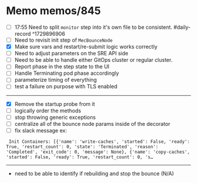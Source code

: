 # Memo memos/845
- [ ] 17:55  Need to split `monitor` step into it's own file to be consistent. #daily-record ^1729896906
- [ ] Need to revisit init step of `MecBounceNode`
- [x] Make sure vars and restart/re-submit logic works correctly
- [ ] Need to adjust parameters on the SRE API side
- [ ] Need to be able to handle either GitOps cluster or regular cluster.
- [ ] Report phase in the step state to the UI
- [ ] Handle Terminating pod phase accordingly
- [ ] parameterize timing of everything
- [ ] test a failure on purpose with TLS enabled
---
- [x] Remove the startup probe from it
- [ ] logically order the methods
- [ ] stop throwing generic exceptions
- [ ] centralize all of the bounce node params inside of the decorator
- [ ] fix slack message
ex:
```
 Init Containers: [{'name': 'write-caches', 'started': False, 'ready': True, 'restart_count': 0, 'state': 'Terminated', 'reason': 'Completed', 'exit_code': 0, 'message': None}, {'name': 'copy-caches', 'started': False, 'ready': True, 'restart_count': 0, 's…
```
---
- need to be able to identify if rebuilding and stop the bounce (N/A)